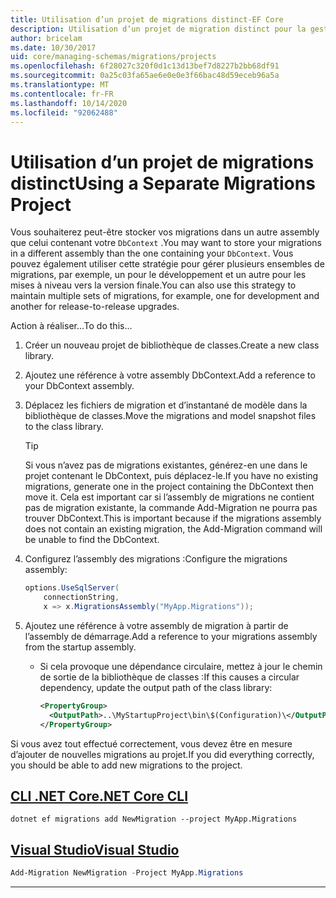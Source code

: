```yaml
---
title: Utilisation d’un projet de migrations distinct-EF Core
description: Utilisation d’un projet de migration distinct pour la gestion des schémas de base de données avec Entity Framework Core
author: bricelam
ms.date: 10/30/2017
uid: core/managing-schemas/migrations/projects
ms.openlocfilehash: 6f28027c320f0d1c13d13bef7d8227b2bb68df91
ms.sourcegitcommit: 0a25c03fa65ae6e0e0e3f66bac48d59eceb96a5a
ms.translationtype: MT
ms.contentlocale: fr-FR
ms.lasthandoff: 10/14/2020
ms.locfileid: "92062488"
---
```

# <a name="using-a-separate-migrations-project"></a><span data-ttu-id="e3244-103">Utilisation d’un projet de migrations distinct</span><span class="sxs-lookup"><span data-stu-id="e3244-103">Using a Separate Migrations Project</span></span>

<span data-ttu-id="e3244-104">Vous souhaiterez peut-être stocker vos migrations dans un autre assembly que celui contenant votre `DbContext` .</span><span class="sxs-lookup"><span data-stu-id="e3244-104">You may want to store your migrations in a different assembly than the one containing your `DbContext`.</span></span> <span data-ttu-id="e3244-105">Vous pouvez également utiliser cette stratégie pour gérer plusieurs ensembles de migrations, par exemple, un pour le développement et un autre pour les mises à niveau vers la version finale.</span><span class="sxs-lookup"><span data-stu-id="e3244-105">You can also use this strategy to maintain multiple sets of migrations, for example, one for development and another for release-to-release upgrades.</span></span>

<span data-ttu-id="e3244-106">Action à réaliser...</span><span class="sxs-lookup"><span data-stu-id="e3244-106">To do this...</span></span>

1. <span data-ttu-id="e3244-107">Créer un nouveau projet de bibliothèque de classes.</span><span class="sxs-lookup"><span data-stu-id="e3244-107">Create a new class library.</span></span>

2. <span data-ttu-id="e3244-108">Ajoutez une référence à votre assembly DbContext.</span><span class="sxs-lookup"><span data-stu-id="e3244-108">Add a reference to your DbContext assembly.</span></span>

3. <span data-ttu-id="e3244-109">Déplacez les fichiers de migration et d’instantané de modèle dans la bibliothèque de classes.</span><span class="sxs-lookup"><span data-stu-id="e3244-109">Move the migrations and model snapshot files to the class library.</span></span>
   > [!TIP]
   > <span data-ttu-id="e3244-110">Si vous n’avez pas de migrations existantes, générez-en une dans le projet contenant le DbContext, puis déplacez-le.</span><span class="sxs-lookup"><span data-stu-id="e3244-110">If you have no existing migrations, generate one in the project containing the DbContext then move it.</span></span>
   > <span data-ttu-id="e3244-111">Cela est important car si l’assembly de migrations ne contient pas de migration existante, la commande Add-Migration ne pourra pas trouver DbContext.</span><span class="sxs-lookup"><span data-stu-id="e3244-111">This is important because if the migrations assembly does not contain an existing migration, the Add-Migration command will be unable to find the DbContext.</span></span>

4. <span data-ttu-id="e3244-112">Configurez l’assembly des migrations :</span><span class="sxs-lookup"><span data-stu-id="e3244-112">Configure the migrations assembly:</span></span>

   ```csharp
   options.UseSqlServer(
       connectionString,
       x => x.MigrationsAssembly("MyApp.Migrations"));
   ```

5. <span data-ttu-id="e3244-113">Ajoutez une référence à votre assembly de migration à partir de l’assembly de démarrage.</span><span class="sxs-lookup"><span data-stu-id="e3244-113">Add a reference to your migrations assembly from the startup assembly.</span></span>
   * <span data-ttu-id="e3244-114">Si cela provoque une dépendance circulaire, mettez à jour le chemin de sortie de la bibliothèque de classes :</span><span class="sxs-lookup"><span data-stu-id="e3244-114">If this causes a circular dependency, update the output path of the class library:</span></span>

     ```xml
     <PropertyGroup>
       <OutputPath>..\MyStartupProject\bin\$(Configuration)\</OutputPath>
     </PropertyGroup>
     ```

<span data-ttu-id="e3244-115">Si vous avez tout effectué correctement, vous devez être en mesure d’ajouter de nouvelles migrations au projet.</span><span class="sxs-lookup"><span data-stu-id="e3244-115">If you did everything correctly, you should be able to add new migrations to the project.</span></span>

## <a name="net-core-cli"></a>[<span data-ttu-id="e3244-116">CLI .NET Core</span><span class="sxs-lookup"><span data-stu-id="e3244-116">.NET Core CLI</span></span>](#tab/dotnet-core-cli)

```dotnetcli
dotnet ef migrations add NewMigration --project MyApp.Migrations
```

## <a name="visual-studio"></a>[<span data-ttu-id="e3244-117">Visual Studio</span><span class="sxs-lookup"><span data-stu-id="e3244-117">Visual Studio</span></span>](#tab/vs)

```powershell
Add-Migration NewMigration -Project MyApp.Migrations
```

***
